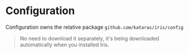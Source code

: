 # Configuration

Configuration owns the relative package `github.com/kataras/iris/config` 

>  No need to download it separately, it's being downloaded automatically when you installed Iris.



